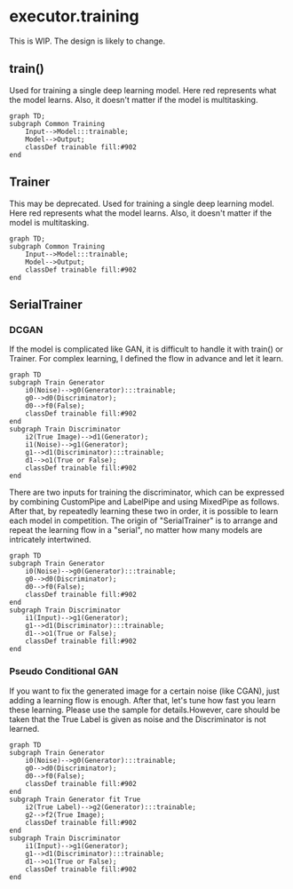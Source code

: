 # executor.training
This is WIP. The design is likely to change.

## train()
Used for training a single deep learning model. Here red represents what the model learns. Also, it doesn't matter if the model is multitasking.

```mermaid
graph TD;
subgraph Common Training 
    Input-->Model:::trainable;
    Model-->Output;
    classDef trainable fill:#902
end
```

## Trainer
This may be deprecated. Used for training a single deep learning model. Here red represents what the model learns. Also, it doesn't matter if the model is multitasking.

```mermaid
graph TD;
subgraph Common Training 
    Input-->Model:::trainable;
    Model-->Output;
    classDef trainable fill:#902
end
```

## SerialTrainer

### DCGAN
If the model is complicated like GAN, it is difficult to handle it with train() or Trainer. For complex learning, I defined the flow in advance and let it learn. 

```mermaid
graph TD
subgraph Train Generator
    i0(Noise)-->g0(Generator):::trainable;
    g0-->d0(Discriminator);
    d0-->f0(False);
    classDef trainable fill:#902
end
subgraph Train Discriminator
    i2(True Image)-->d1(Generator);
    i1(Noise)-->g1(Generator);
    g1-->d1(Discriminator):::trainable;
    d1-->o1(True or False);
    classDef trainable fill:#902
end
```
There are two inputs for training the discriminator, which can be expressed by combining CustomPipe and LabelPipe and using MixedPipe as follows. After that, by repeatedly learning these two in order, it is possible to learn each model in competition. The origin of "SerialTrainer" is to arrange and repeat the learning flow in a "serial", no matter how many models are intricately intertwined.

```mermaid
graph TD
subgraph Train Generator
    i0(Noise)-->g0(Generator):::trainable;
    g0-->d0(Discriminator);
    d0-->f0(False);
    classDef trainable fill:#902
end
subgraph Train Discriminator
    i1(Input)-->g1(Generator);
    g1-->d1(Discriminator):::trainable;
    d1-->o1(True or False);
    classDef trainable fill:#902
end
```
### Pseudo Conditional GAN
If you want to fix the generated image for a certain noise (like CGAN), just adding a learning flow is enough. After that, let's tune how fast you learn these learning. Please use the sample for details.However, care should be taken that the True Label is given as noise and the Discriminator is not learned.

```mermaid
graph TD
subgraph Train Generator
    i0(Noise)-->g0(Generator):::trainable;
    g0-->d0(Discriminator);
    d0-->f0(False);
    classDef trainable fill:#902
end
subgraph Train Generator fit True
    i2(True Label)-->g2(Generator):::trainable;
    g2-->f2(True Image);
    classDef trainable fill:#902
end
subgraph Train Discriminator
    i1(Input)-->g1(Generator);
    g1-->d1(Discriminator):::trainable;
    d1-->o1(True or False);
    classDef trainable fill:#902
end
```
